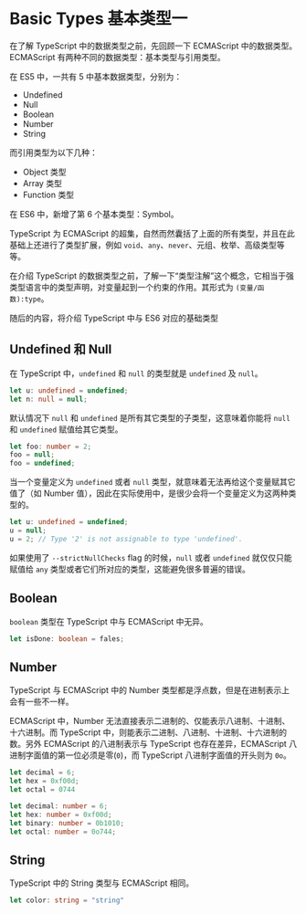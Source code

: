 # Basic Types 基本类型一

在了解 TypeScript 中的数据类型之前，先回顾一下 ECMAScript 中的数据类型。ECMAScript 有两种不同的数据类型：基本类型与引用类型。

在 ES5 中，一共有 5 中基本数据类型，分别为：

- Undefined
- Null
- Boolean
- Number
- String

而引用类型为以下几种：

- Object 类型
- Array 类型
- Function 类型

在 ES6 中，新增了第 6 个基本类型：Symbol。

TypeScript 为 ECMAScript 的超集，自然而然囊括了上面的所有类型，并且在此基础上还进行了类型扩展，例如 `void`、`any`、`never`、元组、枚举、高级类型等等。

在介绍 TypeScript 的数据类型之前，了解一下“类型注解”这个概念，它相当于强类型语言中的类型声明，对变量起到一个约束的作用。其形式为 `(变量/函数):type`。

随后的内容，将介绍 TypeScript 中与 ES6 对应的基础类型

## Undefined 和 Null

在 TypeScript 中，`undefined` 和 `null` 的类型就是 `undefined` 及 `null`。

```ts
let u: undefined = undefined;
let n: null = null;
```

默认情况下 `null` 和 `undefined` 是所有其它类型的子类型，这意味着你能将 `null` 和 `undefined` 赋值给其它类型。

```ts
let foo: number = 2;
foo = null;
foo = undefined;
```

当一个变量定义为 `undefined` 或者 `null` 类型，就意味着无法再给这个变量赋其它值了（如 Number 值），因此在实际使用中，是很少会将一个变量定义为这两种类型的。

```ts
let u: undefined = undefined;
u = null;
u = 2; // Type '2' is not assignable to type 'undefined'.
```

如果使用了 `--strictNullChecks` flag 的时候，`null` 或者 `undefined` 就仅仅只能赋值给 `any` 类型或者它们所对应的类型，这能避免很多普遍的错误。

## Boolean

`boolean` 类型在 TypeScript 中与 ECMAScript 中无异。

```ts
let isDone: boolean = fales;
```

## Number

TypeScript 与 ECMAScript 中的 Number 类型都是浮点数，但是在进制表示上会有一些不一样。

ECMAScript 中，Number 无法直接表示二进制的、仅能表示八进制、十进制、十六进制。而 TypeScript 中，则能表示二进制、八进制、十进制、十六进制的数。另外 ECMAScript 的八进制表示与 TypeScript 也存在差异，ECMAScript 八进制字面值的第一位必须是零(`0`)，而 TypeScript 八进制字面值的开头则为 `0o`。

```js
let decimal = 6;
let hex = 0xf00d;
let octal = 0744
```

```ts
let decimal: number = 6;
let hex: number = 0xf00d;
let binary: number = 0b1010;
let octal: number = 0o744;
```

## String

TypeScript 中的 String 类型与 ECMAScript 相同。

```ts
let color: string = "string"
```
